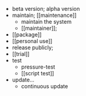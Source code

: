 - beta version; alpha version
- maintain; [[maintenance]]
    - maintain the system
    - [[maintainer]];
- [[package]]
- [[personal use]]
- release publicly;
- [[trial]]
- test
    - pressure-test
    - [[script test]]
- update...
    - continuous update
